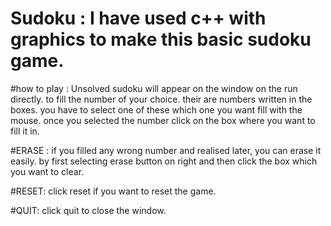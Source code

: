 # Sudoku : I have used c++ with graphics to make this basic sudoku game. 
#how to play :
Unsolved sudoku will appear on the window on the run directly.
to fill the number of your choice. their are numbers written in the boxes.
you have to select one of these which one you want fill with the mouse.
once you selected the number click on the box where you want to fill it in.

#ERASE :
if you filled any wrong number and realised later, you can erase it easily.
by first selecting erase button on right and then click the box which you want to clear.

#RESET:
click reset if you want to reset the game.

#QUIT:
click quit to close the window.
